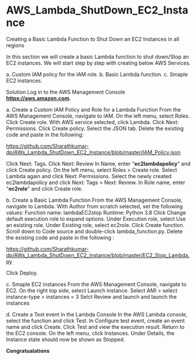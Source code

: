 # AWS_Lambda_ShutDown_EC2_Instance
Creating a Basic Lambda Function to Shut Down an EC2 Instances in all regions

In this section we will create a basic Lambda function to shut down/Stop an EC2 instances. 
We will start step by step with creating below AWS Services.

a. Custom IAM policy for the IAM role. 
b. Basic Lambda function.
c. Smaple EC2 instances.

Solution
Log in to the AWS Management Console **https://aws.amazon.com.**

a. Create a Custom IAM Policy and Role for a Lambda Function
   From the AWS Management Console, navigate to IAM.
   On the left menu, select Roles.
   Click Create role.
   With AWS service selected, click Lambda.
   Click Next: Permissions.
   Click Create policy.
   Select the JSON tab.
   Delete the existing code and paste in the following:
   
   https://github.com/Sharathkumar-dp/AWs_Lambda_ShutDown_EC2_Instance/blob/master/IAM_Policy.json

   Click Next: Tags.
   Click Next: Review
   In Name, enter "**ec2lambdapolicy**" and click Create policy.
   On the left menu, select Roles > Create role.
   Select Lambda again and click Next: Permissions.
   Select the newly created ec2lambdapolicy and click Next: Tags > Next: Review.
   In Role name, enter "**ec2role**" and click Create role.

b. Create a Basic Lambda Function
   From the AWS Management Console, navigate to Lambda.
   With Author from scratch selected, set the following values:
   Function name: lambdaEC2stop
   Runtime: Python 3.8 
   Click Change default execution role to expand options.
   Under Execution role, select Use an existing role.
   Under Existing role, select ec2role.
   Click Create function.
   Scroll down to Code source and double-click lambda_function.py.
   Delete the existing code and paste in the following :
   
   https://github.com/Sharathkumar-dp/AWs_Lambda_ShutDown_EC2_Instance/blob/master/EC2_Stop_Lambda.py
   
   Click Deploy.

c. Smaple EC2 instances
   From the AWS Management Console, navigate to EC2.
   On the right top side, select Launch instance.
   Select AMI > select instance-type > instances = 3
   Selct Review and launch and launch the instances

d. Create a Test event in the Lambda Console
   In the AWS Lambda console, select the function and click Test.
   In Configure test event, create an event name and click Create.
   Click Test and view the execution result.
   Return to the EC2 console.
   On the left menu, click Instances.
   Under Details, the Instance state should now be shown as Stopped.
   
   
   **Congratualations**
